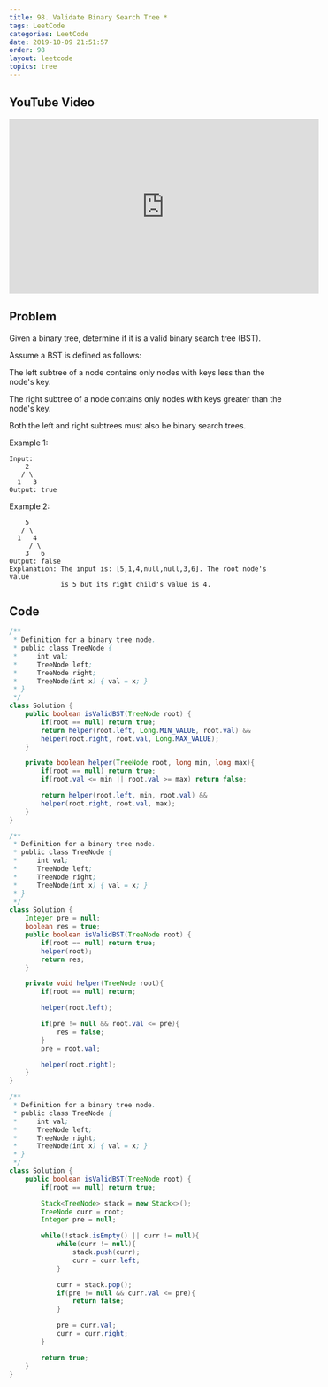 ```yaml
---
title: 98. Validate Binary Search Tree *
tags: LeetCode
categories: LeetCode
date: 2019-10-09 21:51:57
order: 98
layout: leetcode
topics: tree
---
```


## YouTube Video

<iframe width="560" height="315" src="https://www.youtube.com/embed/n_bdrIzrnPA" frameborder="0" allow="accelerometer; autoplay; encrypted-media; gyroscope; picture-in-picture" allowfullscreen></iframe>

## Problem

Given a binary tree, determine if it is a valid binary search tree (BST).

Assume a BST is defined as follows:

The left subtree of a node contains only nodes with keys less than the node's key.

The right subtree of a node contains only nodes with keys greater than the node's key.

Both the left and right subtrees must also be binary search trees.

Example 1:

```
Input:
    2
   / \
  1   3
Output: true
```

Example 2:

```
    5
   / \
  1   4
     / \
    3   6
Output: false
Explanation: The input is: [5,1,4,null,null,3,6]. The root node's value
             is 5 but its right child's value is 4.
```

## Code

```java
/**
 * Definition for a binary tree node.
 * public class TreeNode {
 *     int val;
 *     TreeNode left;
 *     TreeNode right;
 *     TreeNode(int x) { val = x; }
 * }
 */
class Solution {
    public boolean isValidBST(TreeNode root) {
        if(root == null) return true;
        return helper(root.left, Long.MIN_VALUE, root.val) &&
        helper(root.right, root.val, Long.MAX_VALUE);
    }

    private boolean helper(TreeNode root, long min, long max){
        if(root == null) return true;
        if(root.val <= min || root.val >= max) return false;

        return helper(root.left, min, root.val) && 
        helper(root.right, root.val, max);
    }
}
```

```java
/**
 * Definition for a binary tree node.
 * public class TreeNode {
 *     int val;
 *     TreeNode left;
 *     TreeNode right;
 *     TreeNode(int x) { val = x; }
 * }
 */
class Solution {
    Integer pre = null;
    boolean res = true;
    public boolean isValidBST(TreeNode root) {
        if(root == null) return true;
        helper(root);
        return res;
    }

    private void helper(TreeNode root){
        if(root == null) return;

        helper(root.left);

        if(pre != null && root.val <= pre){
            res = false;
        }
        pre = root.val;

        helper(root.right);
    }
}
```

```java
/**
 * Definition for a binary tree node.
 * public class TreeNode {
 *     int val;
 *     TreeNode left;
 *     TreeNode right;
 *     TreeNode(int x) { val = x; }
 * }
 */
class Solution {
    public boolean isValidBST(TreeNode root) {
        if(root == null) return true;

        Stack<TreeNode> stack = new Stack<>();
        TreeNode curr = root;
        Integer pre = null;

        while(!stack.isEmpty() || curr != null){
            while(curr != null){
                stack.push(curr);
                curr = curr.left;
            }

            curr = stack.pop();
            if(pre != null && curr.val <= pre){
                return false;
            }

            pre = curr.val;
            curr = curr.right;
        }

        return true;
    }
}
```
